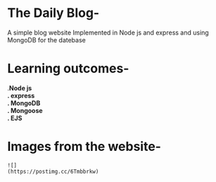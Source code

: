 # The Daily Blog-

A simple blog website Implemented in Node js and express and using MongoDB for the datebase

# Learning outcomes-
  .**Node js\
  . express\
  . MongoDB\
  . Mongoose\
  . EJS**
  
  # Images from the website-
    ![]
    (https://postimg.cc/6Tmbbrkw)
